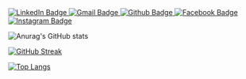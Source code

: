 <div id="badges">
  </a>
   <a href="https://www.linkedin.com/in/ahmed-ali-13108320b/">
    <img src="https://img.shields.io/badge/LinkedIn-blue?style=for-the-badge&logo=linkedin&logoColor=white" alt="LinkedIn Badge"/>
  </a>
  <a href="https://www.gmail.com/ahmedakhter1289@gmail.com">
      <img src="https://img.shields.io/badge/Gmail-red?style=for-the-badge&logo=Gmail&logoColor=white" alt="Gmail Badge"/>
  </a>
   <a href="https://github.com/itxahmedali">
    <img src="https://img.shields.io/badge/Github-black?style=for-the-badge&logo=Github&logoColor=white" alt="Github Badge"/>
  </a>
   <a href="https://www.facebook.com/i.ahmed._.ali">
      <img src="https://img.shields.io/badge/Facebook-blue?style=for-the-badge&logo=Facebook&logoColor=white" alt="Facebook Badge"/>
  </a>
  <a href="https://www.instagram.com/i.ahmed._.ali">
      <img src="https://img.shields.io/badge/Instagram-ff69b4?style=for-the-badge&logo=Instagram&logoColor=white" alt="Instagram Badge"/>
  </a>   
</div>


![Anurag's GitHub stats](https://github-readme-stats.vercel.app/api?username=itxahmedali&show_icons=true&theme=dark)

[![GitHub Streak](http://github-readme-streak-stats.herokuapp.com?user=itxahmedali&theme=dark&date_format=M%20j%5B%2C%20Y%5D)](https://git.io/streak-stats)

[![Top Langs](https://github-readme-stats.vercel.app/api/top-langs/?username=itxahmedali&layout=compact)](https://github.com/itxahmedali/github-readme-stats)
